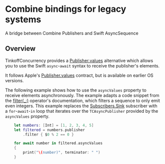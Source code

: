# Combine bindings for legacy systems

A bridge between Combine Publishers and Swift AsyncSequence 

## Overview

TinkoffConcurrency provides a [Publisher.values](https://developer.apple.com/documentation/combine/publisher/values-v7nz)
alternative which allows you to use the Swift `async`-`await` syntax to receive the publisher's elements.

It follows Apple's [Publisher.values](https://developer.apple.com/documentation/combine/publisher/values-v7nz) contract, but is
available on earlier OS versions.

The following example shows how to use the `asyncValues` property to receive elements asynchronously.
The example adapts a code snippet from the [filter(_:)](https://developer.apple.com/documentation/combine/publisher/filter(_:)) operator's documentation,
which filters a sequence to only emit even integers. This example replaces the
[Subscribers.Sink](https://developer.apple.com/documentation/combine/subscribers/sink)
subscriber with a `for`-`await`-`in` loop that iterates over the ``TCAsyncPublisher``
provided by the `asyncValues` property.

```swift
    let numbers: [Int] = [1, 2, 3, 4, 5]
    let filtered = numbers.publisher
        .filter { $0 % 2 == 0 }

    for await number in filtered.asyncValues
    {
        print("\(number)", terminator: " ")
    }
```
